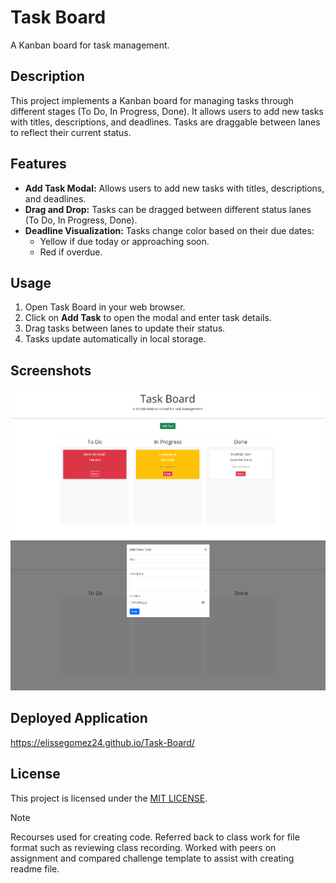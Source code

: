 # Task Board

A Kanban board for task management.

## Description

This project implements a Kanban board for managing tasks through different stages (To Do, In Progress, Done). It allows users to add new tasks with titles, descriptions, and deadlines. Tasks are draggable between lanes to reflect their current status.

## Features

- **Add Task Modal:** Allows users to add new tasks with titles, descriptions, and deadlines.
- **Drag and Drop:** Tasks can be dragged between different status lanes (To Do, In Progress, Done).
- **Deadline Visualization:** Tasks change color based on their due dates:
  - Yellow if due today or approaching soon.
  - Red if overdue.

## Usage

1. Open Task Board in your web browser.
2. Click on **Add Task** to open the modal and enter task details.
3. Drag tasks between lanes to update their status.
4. Tasks update automatically in local storage.

## Screenshots

![alt text](<assets/Task Board Image 1.png>)
![alt text](<assets/Task Board Image 2.png>)

## Deployed Application 

https://elissegomez24.github.io/Task-Board/ 

## License
This project is licensed under the [MIT LICENSE](LICENSE). 

> [!NOTE]  
> Recourses used for creating code. Referred back to class work for file format such as reviewing class recording. Worked with peers on assignment and compared challenge template to assist with creating readme file. 
